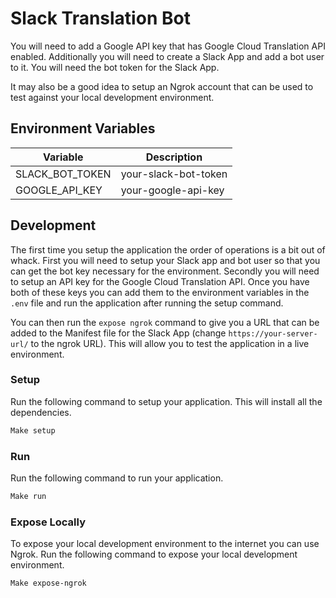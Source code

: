 # Slack Translation Bot

You will need to add a Google API key that has Google Cloud Translation API enabled. Additionally you will need to create a Slack App and add a bot user to it. You will need the bot token for the Slack App.

It may also be a good idea to setup an Ngrok account that can be used to test against your local development environment.

## Environment Variables

| Variable | Description |
| --- | --- |
| SLACK_BOT_TOKEN | your-slack-bot-token |
| GOOGLE_API_KEY | your-google-api-key |

## Development

The first time you setup the application the order of operations is a bit out of whack. First you will need to setup your Slack app and bot user so that you can get the bot key necessary for the environment. Secondly you will need to setup an API key for the Google Cloud Translation API. Once you have both of these keys you can add them to the environment variables in the `.env` file and run the application after running the setup command.

You can then run the `expose ngrok` command to give you a URL that can be added to the Manifest file for the Slack App (change `https://your-server-url/` to the ngrok URL). This will allow you to test the application in a live environment.

### Setup

Run the following command to setup your application. This will install all the dependencies.

```bash
Make setup
```

### Run

Run the following command to run your application.

```bash
Make run
```

### Expose Locally

To expose your local development environment to the internet you can use Ngrok. Run the following command to expose your local development environment.

```bash
Make expose-ngrok
```
